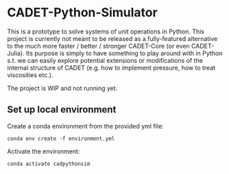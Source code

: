 # CADET-Python-Simulator

This is a prototype to solve systems of unit operations in Python.
This project is currently not meant to be released as a fully-featured alternative to the much more faster / better / stronger CADET-Core (or even CADET-Julia).
Its purpose is simply to have something to play around with in Python s.t. we can easily explore potential extensions or modifications of the internal structure of CADET (e.g. how to implement pressure, how to treat viscosities etc.).

The project is WIP and not running yet.

## Set up local environment

Create a conda environment from the provided yml file:

```
conda env create -f environment.yml
```

Activate the environment:

```
conda activate cadpythonsim
```
